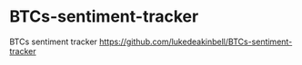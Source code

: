 # BTCs-sentiment-tracker
BTCs sentiment tracker
https://github.com/lukedeakinbell/BTCs-sentiment-tracker
